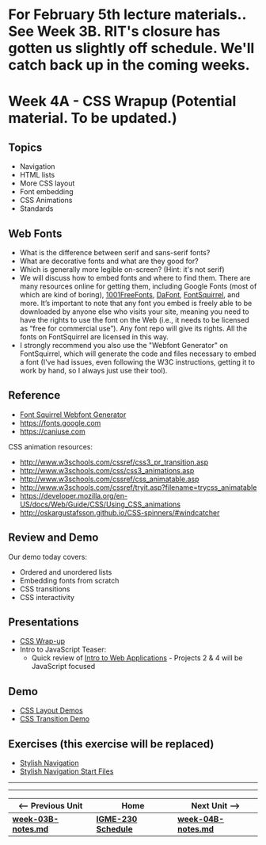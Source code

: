 # For February 5th lecture materials.. See Week 3B.  RIT's closure has gotten us slightly off schedule.  We'll catch back up in the coming weeks.

# Week 4A - CSS Wrapup   (Potential material. To be updated.)

## Topics
- Navigation
- HTML lists
- More CSS layout
- Font embedding
- CSS Animations
- Standards

## Web Fonts
- What is the difference between serif and sans-serif fonts?
- What are decorative fonts and what are they good for?
- Which is generally more legible on-screen? (Hint: it's not serif)
- We will discuss how to embed fonts and where to find them. There are many resources online for getting them, including Google Fonts (most of which are kind of boring), [1001FreeFonts](https://www.1001freefonts.com/), [DaFont](http://www.dafont.com/), [FontSquirrel](https://www.fontsquirrel.com/), and more. It’s important to note that any font you embed is freely able to be downloaded by anyone else who visits your site, meaning you need to have the rights to use the font on the Web (i.e., it needs to be licensed as “free for commercial use”). Any font repo will give its rights. All the fonts on FontSquirrel are licensed in this way.
- I strongly recommend you also use the "Webfont Generator" on FontSquirrel, which will generate the code and files necessary to embed a font (I've had issues, even following the W3C instructions, getting it to work by hand, so I always just use their tool).

## Reference
- [Font Squirrel Webfont Generator](https://www.fontsquirrel.com/tools/webfont-generator)
- https://fonts.google.com
- https://caniuse.com

CSS animation resources:
- http://www.w3schools.com/cssref/css3_pr_transition.asp
- http://www.w3schools.com/css/css3_animations.asp
- http://www.w3schools.com/cssref/css_animatable.asp
- http://www.w3schools.com/cssref/tryit.asp?filename=trycss_animatable
- https://developer.mozilla.org/en-US/docs/Web/Guide/CSS/Using_CSS_animations
- http://oskargustafsson.github.io/CSS-spinners/#windcatcher

## Review and Demo
Our demo today covers:
- Ordered and unordered lists
- Embedding fonts from scratch
- CSS transitions
- CSS interactivity

## Presentations
- [CSS Wrap-up](https://github.com/tonethar/IGME-230-Master/tree/master/presentations/CSS-Wrap-Up.pdf)
- Intro to JavaScript Teaser:
    - Quick review of [Intro to Web Applications](https://github.com/tonethar/IGME-230-Master/tree/master/notes/web-apps-0.md) - Projects 2 & 4 will be JavaScript focused

## Demo
- [CSS Layout Demos](https://github.com/tonethar/IGME-230-Master/tree/master/other-files/3B-CSS-Layout-Demos.zip)
- [CSS Transition Demo](https://github.com/tonethar/IGME-230-Master/tree/master/other-files/3B-Transition-demo-done.zip)

## Exercises (this exercise will be replaced)
- [Stylish Navigation](https://github.com/tonethar/IGME-230-Master/blob/master/exercises/week-5/stylish-nav.md)
- [Stylish Navigation Start Files](https://github.com/tonethar/IGME-230-Master/blob/master/exercises/week-5/stylish-nav-start.zip)

<hr><hr>

| <-- Previous Unit | Home | Next Unit -->
| --- | --- | --- 
| [**week-03B-notes.md**](week-03B-notes.md)     |  [**IGME-230 Schedule**](../schedule.md) | [**week-04B-notes.md**](week-04B-notes.md)


